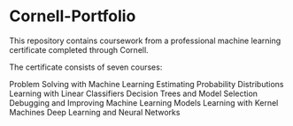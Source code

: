 # Cornell-Portfolio

This repository contains coursework from a professional machine learning certificate completed through Cornell.

The certificate consists of seven courses:

Problem Solving with Machine Learning
Estimating Probability Distributions
Learning with Linear Classifiers
Decision Trees and Model Selection
Debugging and Improving Machine Learning Models
Learning with Kernel Machines
Deep Learning and Neural Networks
